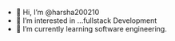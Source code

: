 - 👋 Hi, I’m @harsha200210
- 👀 I’m interested in ...fullstack Development
- 🌱 I’m currently learning software engineering.
  
<!---
harsha200210/harsha200210 is a ✨ special ✨ repository because its `README.md` (this file) appears on your GitHub profile.
You can click the Preview link to take a look at your changes.
--->
